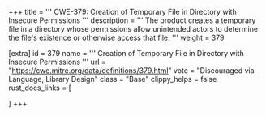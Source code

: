 +++
title = '''
CWE-379: Creation of Temporary File in Directory with Insecure Permissions
'''
description	= '''
The product creates a temporary file in a directory whose permissions allow unintended actors to determine the file's existence or otherwise access that file.
'''
weight = 379

[extra]
id = 379
name = '''
Creation of Temporary File in Directory with Insecure Permissions
'''
url = "https://cwe.mitre.org/data/definitions/379.html"
vote = "Discouraged via Language, Library Design"
class = "Base"
clippy_helps = false
rust_docs_links = [

]
+++
